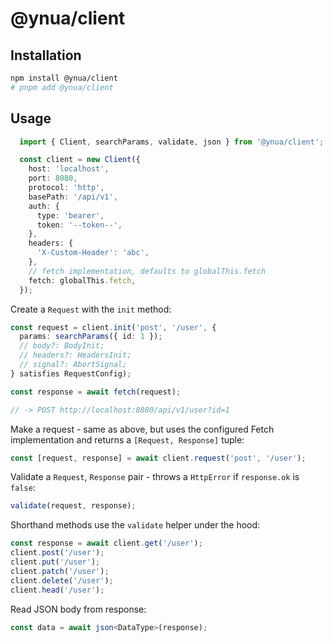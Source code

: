 # @ynua/client

## Installation

```sh
npm install @ynua/client
# pnpm add @ynua/client
```

## Usage

```ts
  import { Client, searchParams, validate, json } from '@ynua/client';

  const client = new Client({
    host: 'localhost',
    port: 8080,
    protocol: 'http',
    basePath: '/api/v1',
    auth: {
      type: 'bearer',
      token: '--token--',
    },
    headers: {
      'X-Custom-Header': 'abc',
    },
    // fetch implementation, defaults to globalThis.fetch
    fetch: globalThis.fetch,
  });
```

Create a `Request` with the `init` method:

```ts
const request = client.init('post', '/user', {
  params: searchParams({ id: 1 });
  // body?: BodyInit;
  // headers?: HeadersInit;
  // signal?: AbortSignal;
} satisfies RequestConfig);

const response = await fetch(request);

// -> POST http://localhost:8080/api/v1/user?id=1
```

Make a request - same as above, but uses the configured Fetch implementation and returns a `[Request, Response]` tuple:

```ts
const [request, response] = await client.request('post', '/user');
```

Validate a `Request`, `Response` pair - throws a `HttpError` if `response.ok` is `false`:

```ts
validate(request, response);
```

Shorthand methods use the `validate` helper under the hood:

```ts
const response = await client.get('/user');
client.post('/user');
client.put('/user');
client.patch('/user');
client.delete('/user');
client.head('/user');
```

Read JSON body from response:

```ts
const data = await json<DataType>(response);
```
